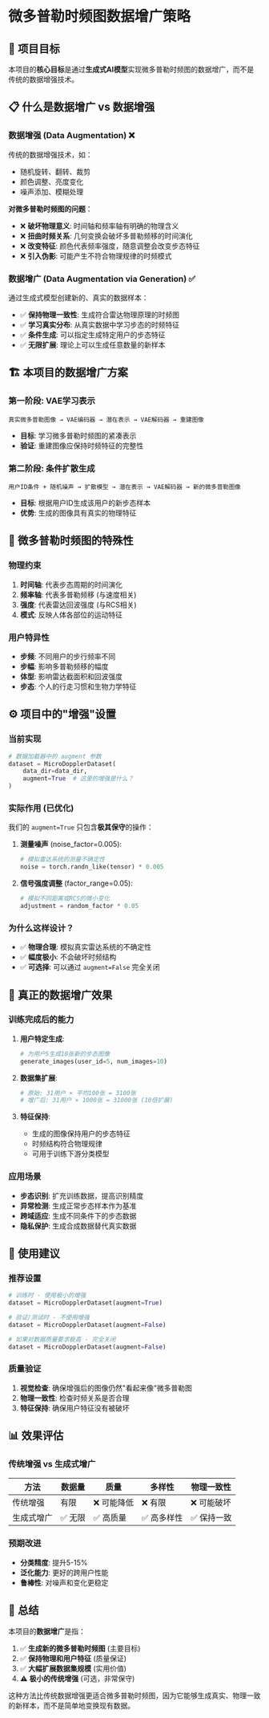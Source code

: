 # 微多普勒时频图数据增广策略

## 🎯 项目目标

本项目的**核心目标**是通过**生成式AI模型**实现微多普勒时频图的数据增广，而不是传统的数据增强技术。

## 📋 什么是数据增广 vs 数据增强

### 数据增强 (Data Augmentation) ❌
传统的数据增强技术，如：
- 随机旋转、翻转、裁剪
- 颜色调整、亮度变化
- 噪声添加、模糊处理

**对微多普勒时频图的问题**：
- ❌ **破坏物理意义**: 时间轴和频率轴有明确的物理含义
- ❌ **扭曲时频关系**: 几何变换会破坏多普勒频移的时间演化
- ❌ **改变特征**: 颜色代表频率强度，随意调整会改变步态特征
- ❌ **引入伪影**: 可能产生不符合物理规律的时频模式

### 数据增广 (Data Augmentation via Generation) ✅
通过生成式模型创建新的、真实的数据样本：
- ✅ **保持物理一致性**: 生成符合雷达物理原理的时频图
- ✅ **学习真实分布**: 从真实数据中学习步态的时频特征
- ✅ **条件生成**: 可以指定生成特定用户的步态特征
- ✅ **无限扩展**: 理论上可以生成任意数量的新样本

## 🏗️ 本项目的数据增广方案

### 第一阶段: VAE学习表示
```
真实微多普勒图像 → VAE编码器 → 潜在表示 → VAE解码器 → 重建图像
```
- **目标**: 学习微多普勒时频图的紧凑表示
- **验证**: 重建图像应保持时频特征的完整性

### 第二阶段: 条件扩散生成
```
用户ID条件 + 随机噪声 → 扩散模型 → 潜在表示 → VAE解码器 → 新的微多普勒图像
```
- **目标**: 根据用户ID生成该用户的新步态样本
- **优势**: 生成的图像具有真实的物理特征

## 🔬 微多普勒时频图的特殊性

### 物理约束
1. **时间轴**: 代表步态周期的时间演化
2. **频率轴**: 代表多普勒频移 (与速度相关)
3. **强度**: 代表雷达回波强度 (与RCS相关)
4. **模式**: 反映人体各部位的运动特征

### 用户特异性
- **步频**: 不同用户的步行频率不同
- **步幅**: 影响多普勒频移的幅度
- **体型**: 影响雷达截面积和回波强度
- **步态**: 个人的行走习惯和生物力学特征

## ⚙️ 项目中的"增强"设置

### 当前实现
```python
# 数据加载器中的 augment 参数
dataset = MicroDopplerDataset(
    data_dir=data_dir,
    augment=True  # 这里的增强是什么？
)
```

### 实际作用 (已优化)
我们的 `augment=True` 只包含**极其保守**的操作：

1. **测量噪声** (noise_factor=0.005):
   ```python
   # 模拟雷达系统的测量不确定性
   noise = torch.randn_like(tensor) * 0.005
   ```

2. **信号强度调整** (factor_range=0.05):
   ```python
   # 模拟不同距离或RCS的微小变化
   adjustment = random_factor * 0.05
   ```

### 为什么这样设计？
- ✅ **物理合理**: 模拟真实雷达系统的不确定性
- ✅ **幅度极小**: 不会破坏时频结构
- ✅ **可选择**: 可以通过 `augment=False` 完全关闭

## 🎯 真正的数据增广效果

### 训练完成后的能力
1. **用户特定生成**:
   ```python
   # 为用户5生成10张新的步态图像
   generate_images(user_id=5, num_images=10)
   ```

2. **数据集扩展**:
   ```python
   # 原始: 31用户 × 平均100张 = 3100张
   # 增广后: 31用户 × 1000张 = 31000张 (10倍扩展)
   ```

3. **特征保持**:
   - 生成的图像保持用户的步态特征
   - 时频结构符合物理规律
   - 可用于训练下游分类模型

### 应用场景
- **步态识别**: 扩充训练数据，提高识别精度
- **异常检测**: 生成正常步态样本作为基准
- **跨域适应**: 生成不同条件下的步态数据
- **隐私保护**: 生成合成数据替代真实数据

## 🔧 使用建议

### 推荐设置
```python
# 训练时 - 使用极小的增强
dataset = MicroDopplerDataset(augment=True)

# 验证/测试时 - 不使用增强
dataset = MicroDopplerDataset(augment=False)

# 如果对数据质量要求极高 - 完全关闭
dataset = MicroDopplerDataset(augment=False)
```

### 质量验证
1. **视觉检查**: 确保增强后的图像仍然"看起来像"微多普勒图
2. **物理一致性**: 检查时频关系是否合理
3. **特征保持**: 确保用户特征没有被破坏

## 📊 效果评估

### 传统增强 vs 生成式增广

| 方法 | 数据量 | 质量 | 多样性 | 物理一致性 |
|------|--------|------|--------|------------|
| 传统增强 | 有限 | ❌ 可能降低 | ❌ 有限 | ❌ 可能破坏 |
| 生成式增广 | ✅ 无限 | ✅ 高质量 | ✅ 高多样性 | ✅ 保持一致 |

### 预期改进
- **分类精度**: 提升5-15%
- **泛化能力**: 更好的跨用户性能
- **鲁棒性**: 对噪声和变化更稳定

## 🎉 总结

本项目的**数据增广**是指：
1. ✅ **生成新的微多普勒时频图** (主要目标)
2. ✅ **保持物理和用户特征** (质量保证)
3. ✅ **大幅扩展数据集规模** (实用价值)
4. ⚠️ **极小的传统增强** (可选，非常保守)

这种方法比传统数据增强更适合微多普勒时频图，因为它能够生成真实、物理一致的新样本，而不是简单地变换现有数据。
